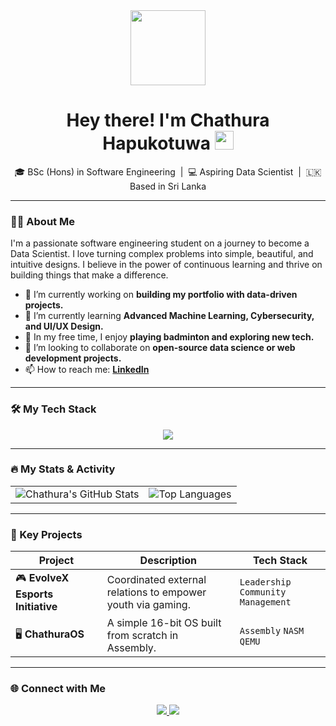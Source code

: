 <div id="header" align="center">
  <img src="https://media.giphy.com/media/VbnUQpnihPSIgIXuZv/giphy.gif" width="120"/>
  <h1>
    Hey there! I'm Chathura Hapukotuwa
    <img src="https://media.giphy.com/media/hvRJCLFzcasrR4ia7z/giphy.gif" width="30px"/>
  </h1>
</div>

<div align="center">
  🎓 BSc (Hons) in Software Engineering &nbsp;|&nbsp; 💻 Aspiring Data Scientist &nbsp;|&nbsp; 🇱🇰 Based in Sri Lanka
</div>

---

### 👨‍💻 About Me
I'm a passionate software engineering student on a journey to become a Data Scientist. I love turning complex problems into simple, beautiful, and intuitive designs. I believe in the power of continuous learning and thrive on building things that make a difference.

- 🔭 I’m currently working on **building my portfolio with data-driven projects.**
- 🌱 I’m currently learning **Advanced Machine Learning, Cybersecurity, and UI/UX Design.**
- 🏸 In my free time, I enjoy **playing badminton and exploring new tech.**
- 👯 I’m looking to collaborate on **open-source data science or web development projects.**
- 📫 How to reach me: **[LinkedIn](https://www.linkedin.com/in/chathura-hapukotuwa)**
---

### 🛠️ My Tech Stack

<p align="center">
  <a href="https://skillicons.dev">
    <img src="https://skillicons.dev/icons?i=java,python,mysql,php,html,css,js,figma,github,vscode&perline=6" />
  </a>
</p>

---

### 🔥 My Stats & Activity

<table align="center"_>
  <tr>
    <td align="center" valign="top">
      <img src="https://github-readme-stats.vercel.app/api?username=devChathura&show_icons=true&theme=tokyonight&hide_border=true&count_private=true" alt="Chathura's GitHub Stats" />
    </td>
    <td align="center" valign="top">
      <img src="https://github-readme-stats.vercel.app/api/top-langs/?username=devChathura&theme=tokyonight&hide_border=true&layout=compact" alt="Top Languages" />
    </td>
  </tr>
</table>

---

### 🚀 Key Projects

| Project                                | Description                                                 | Tech Stack                               |
| -------------------------------------- | ----------------------------------------------------------- | ---------------------------------------- |
| 🎮 **EvolveX Esports Initiative** | Coordinated external relations to empower youth via gaming. | `Leadership` `Community Management`      |
| 🖥️ **ChathuraOS** | A simple 16-bit OS built from scratch in Assembly.          | `Assembly` `NASM` `QEMU`                 |

---

### 🌐 Connect with Me

<p align="center">
  <a href="https://www.linkedin.com/in/chathura-hapukotuwa/">
    <img src="https://img.shields.io/badge/LinkedIn-0077B5?style=for-the-badge&logo=linkedin&logoColor=white" />
  </a>
  <a href="https://github.com/devChathura">
    <img src="https://img.shields.io/badge/GitHub-181717?style=for-the-badge&logo=github&logoColor=white" />
  </a>
</p>
